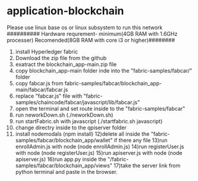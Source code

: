 # application-blockchain
Please use linux base os or linux subsystem to run this network ##########
Hardware requrement- minimum(4GB RAM with 1.6GHz processer) Recomended(8GB RAM with core i3 or higher)########


1) install Hyperledger fabric 
2) Download the zip file from the github
3) exatract the blockchain_app-main.zip file
4) copy blockchain_app-main folder inde into the  "fabric-samples/fabcar/" folder
5) copy fabcar.js from fabric-samples/fabcar/blockchain_app-main/fabcar/fabcar.js
6) replace "fabcar.js" file with "fabric-samples/chaincode/fabcar/javascript/lib/fabcar.js"  
7) open the terminal and set route inside to the "fabric-samples/fabcar"
8) run neworkDown.sh (./neworkDown.sh)
9) run startFabric.sh with javascript (./startfabric.sh javascript)
10) change directry inside to the qpiserver folder 
11) install nodemodals (npm install)
12)delete all  inside the  "fabric-samples/fabcar/blockchain_app/wallet" if there any file
13)run enrollAdmin.js with node (node enrollAdmin.js)
14)run registerUser.js with node (node registerUser.js)
15)run apiserver.js with node (node apiserver.js)
16)run app.py inside the "/fabric-samples/fabcar/blockchain_app/views"
17)take the server link from python terminal and paste in the browser.
